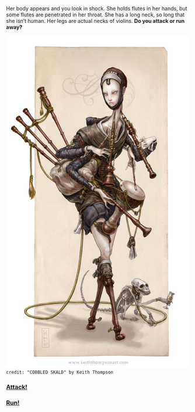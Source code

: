Her body appears and you look in shock. She holds flutes in her hands, but some flutes are penetrated in her throat. She has a long neck, so long that she isn’t human.  Her legs are actual necks of violins. **Do you attack or run away?**

![monster](../images/dark/cobbledskald.jpg)  
`credit: "COBBLED SKALD" by Keith Thompson`

### [Attack!](attack.md)
### [Run!](continue-running.md)